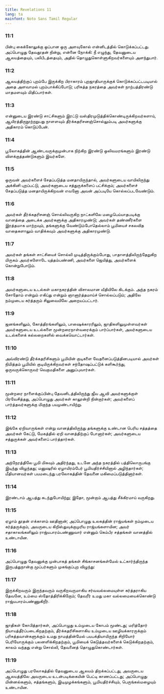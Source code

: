 ```yaml
---
title: Revelations 11
lang: ta
mainfont: Noto Sans Tamil Regular
---
```


###  11:1

பின்பு கைக்கோலுக்கு ஒப்பான ஒரு அளவுகோல் என்னிடத்தில் கொடுக்கப்பட்டது. அப்பொழுது தேவதூதன் நின்று, என்னை நோக்கி: நீ எழுந்து, தேவனுடைய ஆலயத்தையும், பலிபீடத்தையும், அதில் தொழுதுகொள்ளுகிறவர்களையும் அளந்துபார்.

###  11:2

ஆலயத்திற்குப் புறம்பே இருக்கிற பிராகாரம் புறஜாதியாருக்குக் கொடுக்கப்பட்டபடியால் அதை அளவாமல் புறம்பாக்கிப்போடு; பரிசுத்த நகரத்தை அவர்கள் நாற்பத்திரண்டு மாதமளவும் மிதிப்பார்கள்.

###  11:3

என்னுடைய இரண்டு சாட்சிகளும் இரட்டு வஸ்திரமுடுத்திக்கொண்டிருக்கிறவர்களாய், ஆயிரத்திருநூற்றறுபது நாளளவும் தீர்க்கதரிசனஞ்சொல்லும்படி அவர்களுக்கு அதிகாரம் கொடுப்பேன்.

###  11:4

பூலோகத்தின் ஆண்டவருக்குமுன்பாக நிற்கிற இரண்டு ஒலிவமரங்களும் இரண்டு விளக்குத்தண்டுகளும் இவர்களே.

###  11:5

ஒருவன் அவர்களைச் சேதப்படுத்த மனதாயிருந்தால், அவர்களுடைய வாயிலிருந்து அக்கினி புறப்பட்டு, அவர்களுடைய சத்துருக்களைப் பட்சிக்கும்; அவர்களைச் சேதப்படுத்த மனதாயிருக்கிறவன் எவனோ அவன் அப்படியே கொல்லப்படவேண்டும்.

###  11:6

அவர்கள் தீர்க்கதரிசனஞ் சொல்லிவருகிற நாட்களிலே மழைபெய்யாதபடிக்கு வானத்தை அடைக்க அவர்களுக்கு அதிகாரமுண்டு; அவர்கள் தண்ணீர்களை இரத்தமாக மாற்றவும், தங்களுக்கு வேண்டும்போதெல்லாம் பூமியைச் சகலவித வாதைகளாலும் வாதிக்கவும் அவர்களுக்கு அதிகாரமுண்டு.

###  11:7

அவர்கள் தங்கள் சாட்சியைச் சொல்லி முடித்திருக்கும்போது, பாதாளத்திலிருந்தேறுகிற மிருகம் அவர்களோடே யுத்தம்பண்ணி, அவர்களை ஜெயித்து, அவர்களைக் கொன்றுபோடும்.

###  11:8

அவர்களுடைய உடல்கள் மகாநகரத்தின் விசாலமான வீதியிலே கிடக்கும். அந்த நகரம் சோதோம் என்றும் எகிப்து என்றும் ஞானார்த்தமாய்ச் சொல்லப்படும்; அதிலே நம்முடைய கர்த்தரும் சிலுவையிலே அறையப்பட்டார்.

###  11:9

ஜனங்களிலும், கோத்திரங்களிலும், பாஷைக்காரரிலும், ஜாதிகளிலுமுள்ளவர்கள் அவர்களுடைய உடல்களை மூன்றரைநாள்வரைக்கும் பார்ப்பார்கள், அவர்களுடைய உடல்களைக் கல்லறைகளில் வைக்கவொட்டார்கள்.

###  11:10

அவ்விரண்டு தீர்க்கதரிசிகளும் பூமியின் குடிகளை வேதனைப்படுத்தினபடியால் அவர்கள் நிமித்தம் பூமியில் குடியிருக்கிறவர்கள் சந்தோஷப்பட்டுக் களிகூர்ந்து, ஒருவருக்கொருவர் வெகுமதிகளை அனுப்புவார்கள்.

###  11:11

மூன்றரை நாளைக்குப்பின்பு தேவனிடத்திலிருந்து ஜீவ ஆவி அவர்களுக்குள் பிரவேசித்தது, அப்பொழுது அவர்கள் காலூன்றி நின்றார்கள்; அவர்களைப் பார்த்தவர்களுக்கு மிகுந்த பயமுண்டாயிற்று.

###  11:12

இங்கே ஏறிவாருங்கள் என்று வானத்திலிருந்து தங்களுக்கு உண்டான பெரிய சத்தத்தை அவர்கள் கேட்டு, மேகத்தில் ஏறி வானத்திற்குப் போனார்கள்; அவர்களுடைய சத்துருக்கள் அவர்களைப் பார்த்தார்கள்.

###  11:13

அந்நேரத்திலே பூமி மிகவும் அதிர்ந்தது, உடனே அந்த நகரத்தில் பத்திலொருபங்கு இடிந்து விழுந்தது; மனுஷரில் ஏழாயிரம்பேர் பூமியதிர்ச்சியினால் அழிந்தார்கள்; மீதியானவர்கள் பயமடைந்து பரலோகத்தின் தேவனை மகிமைப்படுத்தினார்கள்.

###  11:14

இரண்டாம் ஆபத்து கடந்துபோயிற்று; இதோ, மூன்றாம் ஆபத்து சீக்கிரமாய் வருகிறது.

###  11:15

ஏழாம் தூதன் எக்காளம் ஊதினான்; அப்பொழுது உலகத்தின் ராஜ்யங்கள் நம்முடைய கர்த்தருக்கும், அவருடைய கிறிஸ்துவுக்குமுரிய ராஜ்யங்களாயின; அவர் சதாகாலங்களிலும் ராஜ்யபாரம்பண்ணுவார் என்னும் கெம்பீர சத்தங்கள் வானத்தில் உண்டாயின.

###  11:16

அப்பொழுது தேவனுக்கு முன்பாகத் தங்கள் சிங்காசனங்கள்மேல் உட்கார்ந்திருந்த இருபத்துநான்கு மூப்பர்களும் முகங்குப்புற விழுந்து:

###  11:17

இருக்கிறவரும் இருந்தவரும் வருகிறவருமாகிய சர்வவல்லமையுள்ள கர்த்தராகிய தேவனே, உம்மை ஸ்தோத்திரிக்கிறோம்; தேவரீர் உமது மகா வல்லமையைக்கொண்டு ராஜ்யபாரம்பண்ணுகிறீர்.

###  11:18

ஜாதிகள் கோபித்தார்கள், அப்பொழுது உம்முடைய கோபம் மூண்டது; மரித்தோர் நியாயத்தீர்ப்படைகிறதற்கும், தீர்க்கதரிசிகளாகிய உம்முடைய ஊழியக்காரருக்கும் பரிசுத்தவான்களுக்கும் உமது நாமத்தின்மேல் பயபக்தியாயிருந்த சிறியோர் பெரியோருக்கும் பலனளிக்கிறதற்கும், பூமியைக் கெடுத்தவர்களைக் கெடுக்கிறதற்கும், காலம் வந்தது என்று சொல்லி, தேவனைத் தொழுதுகொண்டார்கள்.

###  11:19

அப்பொழுது பரலோகத்தில் தேவனுடைய ஆலயம் திறக்கப்பட்டது, அவருடைய ஆலயத்திலே அவருடைய உடன்படிக்கையின் பெட்டி காணப்பட்டது; அப்பொழுது மின்னல்களும், சத்தங்களும், இடிமுழக்கங்களும், பூமியதிர்ச்சியும், பெருங்கல்மழையும் உண்டாயின.

